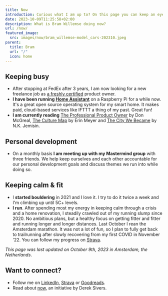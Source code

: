 ```yaml
---
title: Now
introduction: Curious what I am up to? On this page you can keep an eye on what is keeping me busy right now.
date: 2023-10-09T11:25:58+02:00
description: What is Bram Willemse doing now?
url: /now/
featured_image:
  src: images/now/bram_willemse-model_cars-202310.jpeg
parent:
  title: Bram
  url: "/"
  icon: home
---
```

## Keeping busy

- After stopping at FedEx after 3 years, I am now looking for a new freelance job as [a freshly certified](https://www.credly.com/badges/08421a52-3b82-472e-96c7-ef686d323866 "Inspect Bram's PSPO-I certification on Credly") product owner.
- **I have been running [Home Assistant](https://www.home-assistant.io/ "Read about Home Assistant")** on a Raspberry Pi for a while now. It's a great open source operating system for my smart home. It makes paid, cloud-based services like IFTTT a thing of my past. Great fun!
- **I am currently reading** [The Professional Product Owner](https://www.goodreads.com/book/show/35133269-the-professional-product-owner "Read about the Professional Product Owner by Don McGreal on GoodReads") by Don McGreal, [The Culture Map](https://www.goodreads.com/book/show/22085568-the-culture-map "Read about The Culture Map by Erin Meyer on GoodReads") by Erin Meyer and [The City We Became](https://www.goodreads.com/book/show/50308712-the-city-we-became "Read about The City We Became by N.K. Jemisin on GoodReads") by N.K. Jemisin.

## Personal development

- On a monthly basis **I am meeting up with my Mastermind group** with three friends. We help keep ourselves and each other accountable for our personal development goals and discuss themes we run into while doing so.

## Keeping calm &amp; fit

- I **started bouldering** in 2021 and I love it. I try to do it twice a week and I'm climbing up until 5C+ levels.
- **I run**. After spending most my energy in keeping calm through a crisis and a home renovation, I steadily crawled out of my running slump since 2020.  No ambitious plans, but a healthy focus on getting fitter and fitter and running longer and longer distances. Last October I rean the Amsterdam marathon. It was not a lot of fun, so I plan to fully get back to trailrunning after slowly recovering from my first COVID in November '22.  You can follow my progress on [Strava](https://strava.com/athletes/bramwillemse "Follow my training progress on Strava").

*This page was last updated on <time datetime="2023-10-09T11:25:58+02:00
">October 9th, 2023</time> in Amsterdam, the Netherlands*.

## Want to connect?

- Follow me on [LinkedIn](https://linkedin.com/in/bramwillemse "Check out my profile and CV on LinkedIn"), [Strava](https://strava.com/athletes/bramwillemse "Follow my training progress on Strava") or [Goodreads](https://www.goodreads.com/bramwillemse "See what I read on my GoodReads profile").
- Read about <a href="https://nownownow.com/about">now</a>, an initiative by Derek Sivers.
